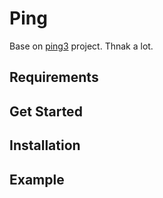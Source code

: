 # Ping

Base on [ping3](https://github.com/kyan001/ping3) project. Thnak a lot.

## Requirements

## Get Started

## Installation

## Example